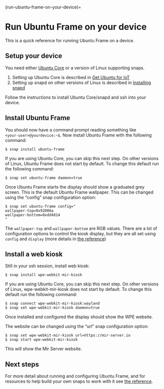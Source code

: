 (run-ubuntu-frame-on-your-device)=

# Run Ubuntu Frame on your device

This is a quick reference for running Ubuntu Frame on a device.

## Setup your device

You need either [Ubuntu Core](https://ubuntu.com/core) or a version of Linux supporting snaps.

1. Setting up Ubuntu Core is described in [Get Ubuntu for IoT](https://ubuntu.com/download/iot)
1. Setting up snapd on other versions of Linux is described in [Installing snapd](https://snapcraft.io/docs/installing-snapd)

Follow the instructions to install Ubuntu Core/snapd and ssh into your device.

## Install Ubuntu Frame

You should now have a command prompt reading something like `<your‑user>@yourdevice:~$`. Now install Ubuntu Frame with the following command:

```
$ snap install ubuntu-frame
```

If you are using Ubuntu Core, you can skip this next step. On other versions of Linux, Ubuntu Frame does not start by default. To change this default run the following command:

```
$ snap set ubuntu-frame daemon=true
```

Once Ubuntu Frame starts the display should show a graduated grey screen. This is the default Ubuntu Frame wallpaper. This can be changed using the “config” snap configuration option:

```
$ snap set ubuntu-frame config="
wallpaper-top=0x92006a
wallpaper-bottom=0xdd4814
"
```

The `wallpaper-top` and `wallpaper-bottom` are RGB values. There are a lot of configuration options to control the kiosk display, but they are all set using `config` and `display` (more details in [the reference](ubuntu-frame-configuration-options))

## Install a web kiosk

Still in your ssh session, install web kiosk:

```
$ snap install wpe-webkit-mir-kiosk
```

If you are using Ubuntu Core, you can skip this next step. On other versions of Linux, wpe-webkit-mir-kiosk does not start by default. To change this default run the following command:

```
$ snap connect wpe-webkit-mir-kiosk:wayland
$ snap set wpe-webkit-mir-kiosk daemon=true
```

Once installed and configured the display should show the WPE website.

The website can be changed using the “url” snap configuration option:

```
$ snap set wpe-webkit-mir-kiosk url=https://mir-server.io
$ snap start wpe-webkit-mir-kiosk
```

This will show the Mir Server website.

## Next steps

For more detail about running and configuring Ubuntu Frame, and for resources to help build your own snaps to work with it see [the reference](ubuntu-frame-configuration-options).
